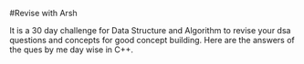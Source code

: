 #Revise with Arsh 

It is a 30 day challenge for Data Structure and Algorithm to revise your dsa questions and concepts for good concept building. Here are the answers of the ques by me day wise in C++.
